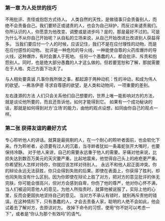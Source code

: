### 第一章 为人处世的技巧
  不用批评、责怪或抱怨方式待人。
  人类自然的天性，是做错事只会责备别人，而绝不会责备自己。我们要矫正或谴责的人，也会为自己辩护，而反过来谴责我们。
  你所认识的人，你愿意为他改变、调整或是进步吗？是的，那是最好不过的。可是为什么不从你自己开始呢？从自私的立场来说，从自己开始改进比改进别人获益得多。
  当我们要应付一个人的时候，应该记住，我们不是在应付理性的动物，而是在应付感性的动物。
  批评是一种危险的导火线，一种能使自尊的火药库爆炸的导火线，这种爆炸，有时会置人于死地。
  任何一个愚蠢的人，都会批评、斥责和抱怨别人。同时，也是绝大部分愚蠢的人才这么做的。但若要宽恕和了解，那就需要在于人格、克己方面下功夫了。

  与人相处要真诚
  凡事你我所做之事，都起源于两种动机：性的冲动，和成为伟人的欲望。--弗洛伊德
  寻求自尊感的欲望，是人类和动物间，一项重要的差别。

  左右逢源的方法
  人们只会关系他们自己想要的，世界上唯一能影响对方的方法，就是谈论他所要的，而且还告诉他，如何才能得到它。
  如果有一个成功秘诀的话，那就是如何得到对方‘立场’的能力，由他的观点设想，如同由你自己的观点一样。

### 第二张 获得友谊的最好方式
  专心聆听他人的讲话。就算是最挑剔的人，在一个耐心的聆听者面前，也会软化下来。作为聆听者，必须要有过人的沉着，当寻衅者犹如一条毒蛇张开大嘴时，也要保持冷静。
  对于他人来讲，自己的需要永远重于他人的需要。牙痛对他来说，比损失达到数百万美元的天灾要严重。比起地震来，他觉得自己头上的疮疤更严重。
  你希望别人怎样对待你，你就应该怎样对待别人。
  永远不和他人起正面冲突。你的辩论永远无法获胜，你只会得到失败的后果。即使在表面上，你获得了胜利，却也同失败没有什么区别。因为你即使在辩论上胜了对方，把对方的意见批评的体无完肤，你可能会很高兴，但对方会感到自卑，你伤了他的尊严，他对你心怀不满，
  当人们被迫同意他人的意见，为他人所指责时，就算他被说服了，实际上他的心里，反而会更固执地坚持自己的意见。
  当对方不承认有错时，就别再斥责他的错误。在这种情形下，只有愚蠢的人，才会去责备人家，聪明的人绝不会如此，他会试着去了解对方，去原谅对方。
  改掉下命令的习惯，使用“你不妨可以考虑一下”，或者是“你认为那个有效吗”的语气。